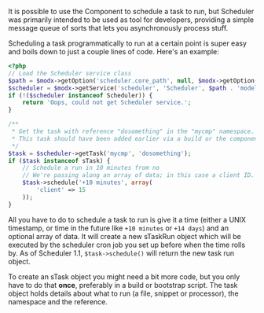 
It is possible to use the Component to schedule a task to run, but Scheduler was primarily intended to be used as tool for developers, providing a simple message queue of sorts that lets you asynchronously process stuff.

Scheduling a task programmatically to run at a certain point is super easy and boils down to just a couple lines of code. Here's an example:

```` php   
<?php
// Load the Scheduler service class
$path = $modx->getOption('scheduler.core_path', null, $modx->getOption('core_path') . 'components/scheduler/');
$scheduler = $modx->getService('scheduler', 'Scheduler', $path . 'model/scheduler/');
if (!($scheduler instanceof Scheduler)) {
    return 'Oops, could not get Scheduler service.';
}

/**
 * Get the task with reference "dosomething" in the "mycmp" namespace.
 * This task should have been added earlier via a build or the component. 
 */
$task = $scheduler->getTask('mycmp', 'dosomething');
if ($task instanceof sTask) {
    // Schedule a run in 10 minutes from no
    // We're passing along an array of data; in this case a client ID.
    $task->schedule('+10 minutes', array(
        'client' => 15
    ));
}
````

All you have to do to schedule a task to run is give it a time (either a UNIX timestamp, or time in the future like `+10 minutes` or `+14 days`) and an optional array of data. It will create a new sTaskRun object which will be executed by the scheduler cron job you set up before when the time rolls by. As of Scheduler 1.1, `$task->schedule()` will return the new task run object.

To create an sTask object you might need a bit more code, but you only have to do that **once**, preferably in a build or bootstrap script. The task object holds details about what to run (a file, snippet or processor), the namespace and the reference.
